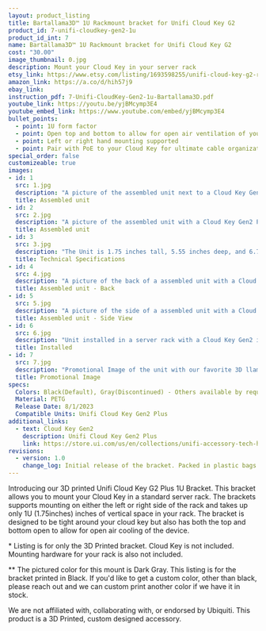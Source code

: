 ```yaml
---
layout: product_listing
title: Bartallama3D™ 1U Rackmount bracket for Unifi Cloud Key G2
product_id: 7-unifi-cloudkey-gen2-1u
product_id_int: 7
name: Bartallama3D™ 1U Rackmount bracket for Unifi Cloud Key G2
cost: "30.00"
image_thumbnail: 0.jpg
description: Mount your Cloud Key in your server rack
etsy_link: https://www.etsy.com/listing/1693598255/unifi-cloud-key-g2-rackmount-bracket
amazon_link: https://a.co/d/hih57j9
ebay_link: 
instruction_pdf: 7-Unifi-CloudKey-Gen2-1u-Bartallama3D.pdf
youtube_link: https://youtu.be/yjBMcymp3E4
youtube_embed_link: https://www.youtube.com/embed/yjBMcymp3E4
bullet_points:
  - point: 1U form factor
  - point: Open top and bottom to allow for open air ventilation of your Cloud Key Gen2
  - point: Left or right hand mounting supported
  - point: Pair with PoE to your Cloud Key for ultimate cable organization
special_order: false
customizeable: true
images:
- id: 1
  src: 1.jpg
  description: "A picture of the assembled unit next to a Cloud Key Gen2 Plus"
  title: Assembled unit
- id: 2
  src: 2.jpg
  description: "A picture of the assembled unit with a Cloud Key Gen2 Plus Installed"
  title: Assembled unit
- id: 3
  src: 3.jpg
  description: "The Unit is 1.75 inches tall, 5.55 inches deep, and 6.7 inches wide with the mounting ear. It supports left or right hand mounting in a server rack and only takes up 1U (1.75) inches of vertical space."
  title: Technical Specifications
- id: 4
  src: 4.jpg
  description: "A picture of the back of a assembled unit with a Cloud Key Gen2 Plus Installed"
  title: Assembled unit - Back 
- id: 5
  src: 5.jpg
  description: "A picture of the side of a assembled unit with a Cloud Key Gen2 Plus Installed"
  title: Assembled unit - Side View
- id: 6
  src: 6.jpg
  description: "Unit installed in a server rack with a Cloud Key Gen2 installed and powered on"
  title: Installed
- id: 7
  src: 7.jpg
  description: "Promotional Image of the unit with our favorite 3D llama"
  title: Promotional Image
specs:
  Colors: Black(Default), Gray(Discontinued) - Others available by request 
  Material: PETG
  Release Date: 8/1/2023
  Compatible Units: Unifi Cloud Key Gen2 Plus
additional_links:
  - text: Cloud Key Gen2
    description: Unifi Cloud Key Gen2 Plus
    link: https://store.ui.com/us/en/collections/unifi-accessory-tech-hosting-and-gateways-small-scale/products/unifi-cloudkey-plus
revisions:
  - version: 1.0
    change_log: Initial release of the bracket. Packed in plastic bags. with all required hardware
---
```


Introducing our 3D printed Unifi Cloud Key G2 Plus 1U Bracket. This bracket allows you to mount your Cloud Key in a standard server rack. The brackets supports mounting on either the left or right side of the rack and takes up only 1U (1.75inches) inches of vertical space in your rack. The bracket is designed to be tight around your cloud key but also has both the top and bottom open to allow for open air cooling of the device.  

\* Listing is for only the 3D Printed bracket. Cloud Key is not included. Mounting hardware for your rack is also not included. 

\*\* The pictured color for this mount is Dark Gray. This listing is for the bracket printed in Black. If you'd like to get a custom color, other than black, please reach out and we can custom print another color if we have it in stock.

We are not affiliated with, collaborating with, or endorsed by Ubiquiti. This product is a 3D Printed, custom designed accessory.